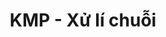 ---
layout: posts_by_category
categories: kmp
title: KMP - Xử lí chuỗi 
permalink: /category/kmp
---